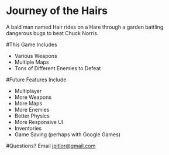 # Journey of the Hairs
A bald man named Hair rides on a Hare through a garden battling dangerous bugs to beat Chuck Norris.

#This Game Includes
- Various Weapons
- Multiple Maps
- Tons of Different Enemies to Defeat

#Future Features Include
- Multiplayer
- More Weapons
- More Maps
- More Enemies
- Better Physics
- More Responsive UI
- Inventories
- Game Saving (perhaps with Google Games)

#Questions? Email jpitlor@gmail.com
